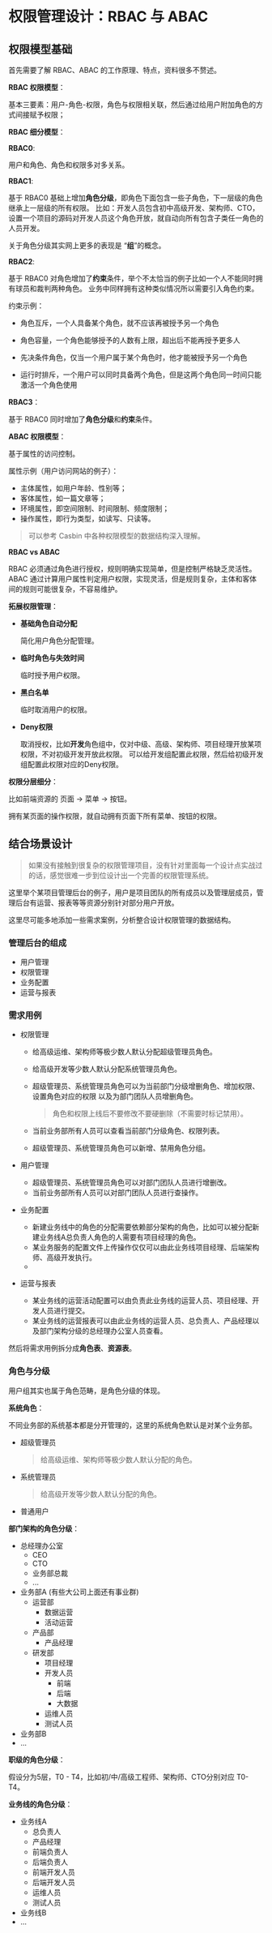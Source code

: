 # 权限管理设计：RBAC 与 ABAC

## 权限模型基础

首先需要了解 RBAC、ABAC 的工作原理、特点，资料很多不赘述。

**RBAC 权限模型**：

基本三要素：用户-角色-权限，角色与权限相关联，然后通过给用户附加角色的方式间接赋予权限；

**RBAC 细分模型**：

**RBAC0**:

用户和角色、角色和权限多对多关系。

**RBAC1**:

基于 RBAC0 基础上增加**角色分级**，即角色下面包含一些子角色，下一层级的角色继承上一层级的所有权限。
比如：开发人员包含初中高级开发、架构师、CTO，设置一个项目的源码对开发人员这个角色开放，就自动向所有包含子类任一角色的人员开发。

关于角色分级其实网上更多的表现是 “**组**”的概念。

**RBAC2**:

基于 RBAC0 对角色增加了**约束**条件，举个不太恰当的例子比如一个人不能同时拥有球员和裁判两种角色。
业务中同样拥有这种类似情况所以需要引入角色约束。

约束示例：

+ 角色互斥，一个人具备某个角色，就不应该再被授予另一个角色

+ 角色容量，一个角色能够授予的人数有上限，超出后不能再授予更多人

+ 先决条件角色，仅当一个用户属于某个角色时，他才能被授予另一个角色

+ 运行时排斥，一个用户可以同时具备两个角色，但是这两个角色同一时间只能激活一个角色使用

**RBAC3**：

基于 RBAC0 同时增加了**角色分级**和**约束**条件。

**ABAC 权限模型**：

基于属性的访问控制。

属性示例（用户访问网站的例子）：

+ 主体属性，如用户年龄、性别等；
+ 客体属性，如一篇文章等；
+ 环境属性，即空间限制、时间限制、频度限制；
+ 操作属性，即行为类型，如读写、只读等。

> 可以参考 Casbin 中各种权限模型的数据结构深入理解。

**RBAC vs ABAC**

RBAC 必须通过角色进行授权，规则明确实现简单，但是控制严格缺乏灵活性。
ABAC 通过计算用户属性判定用户权限，实现灵活，但是规则复杂，主体和客体间的规则可能很复杂，不容易维护。

**拓展权限管理**：

+ **基础角色自动分配**

  简化用户角色分配管理。

+ **临时角色与失效时间**

  临时授予用户权限。

+ **黑白名单**

  临时取消用户的权限。

+ **Deny权限**

  取消授权，比如**开发**角色组中，仅对中级、高级、架构师、项目经理开放某项权限，不对初级开发开放此权限。
  可以给开发组配置此权限，然后给初级开发组配置此权限对应的Deny权限。

**权限分层细分**：

比如前端资源的 页面 -> 菜单 -> 按钮。

拥有某页面的操作权限，就自动拥有页面下所有菜单、按钮的权限。



## 结合场景设计

> 如果没有接触到很复杂的权限管理项目，没有针对里面每一个设计点实战过的话，感觉很难一步到位设计出一个完善的权限管理系统。

这里举个某项目管理后台的例子，用户是项目团队的所有成员以及管理层成员，管理后台有运营、报表等等资源分别针对部分用户开放。

这里尽可能多地添加一些需求案例，分析整合设计权限管理的数据结构。

### 管理后台的组成

+ 用户管理
+ 权限管理
+ 业务配置
+ 运营与报表

### 需求用例

+ 权限管理

  + 给高级运维、架构师等极少数人默认分配超级管理员角色。

  + 给高级开发等少数人默认分配系统管理员角色。

  + 超级管理员、系统管理员角色可以为当前部门分级增删角色、增加权限、设置角色对应的权限 以及为部门团队人员增删角色。

    > 角色和权限上线后不要修改不要硬删除（不需要时标记禁用）。

  + 当前业务部所有人员可以查看当前部门分级角色、权限列表。
  + 超级管理员、系统管理员角色可以新增、禁用角色分组。

+ 用户管理

  + 超级管理员、系统管理员角色可以对部门团队人员进行增删改。
  + 当前业务部所有人员可以对部门团队人员进行查操作。

+ 业务配置

  + 新建业务线中的角色的分配需要依赖部分架构的角色，比如可以被分配新建业务线A总负责人角色的人需要有项目经理的角色。
  + 某业务服务的配置文件上传操作仅仅可以由此业务线项目经理、后端架构师、高级开发执行。
  + 

+ 运营与报表

  + 某业务线的运营活动配置可以由负责此业务线的运营人员、项目经理、开发人员进行提交。
  + 某业务线的运营报表可以由此业务线的运营人员、总负责人、产品经理以及部门架构分级的总经理办公室人员查看。

然后将需求用例拆分成**角色表**、**资源表**。

### 角色与分级

用户组其实也属于角色范畴，是角色分级的体现。

**系统角色**：

不同业务部的系统基本都是分开管理的，这里的系统角色默认是对某个业务部。

+ 超级管理员

  > 给高级运维、架构师等极少数人默认分配的角色。

+ 系统管理员

  > 给高级开发等少数人默认分配的角色。

+ 普通用户

**部门架构的角色分级**：

+ 总经理办公室
  + CEO
  + CTO
  + 业务部总裁
  + ...
+ 业务部A (有些大公司上面还有事业群)
  + 运营部
    + 数据运营
    + 活动运营
  + 产品部
    + 产品经理
  + 研发部
    + 项目经理
    + 开发人员
      + 前端
      + 后端
      + 大数据
    + 运维人员
    + 测试人员
+ 业务部B
+ ...

**职级的角色分级**：

假设分为5层，T0 - T4，比如初/中/高级工程师、架构师、CTO分别对应 T0-T4。

**业务线的角色分级**：

+ 业务线A
  + 总负责人
  + 产品经理
  + 前端负责人
  + 后端负责人
  + 前端开发人员
  + 后端开发人员
  + 运维人员
  + 测试人员
+ 业务线B
+ ...





